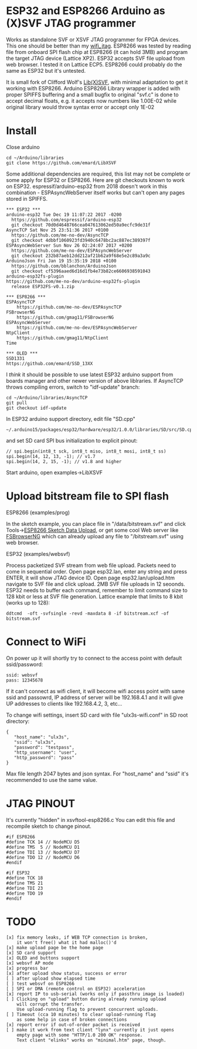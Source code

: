 # ESP32 and ESP8266 Arduino as (X)SVF JTAG programmer

Works as standalone SVF or XSVF JTAG programmer
for FPGA devices. This one should be better than my 
[wifi_jtag](https://github.com/emard/wifi_jtag). 
ESP8266 was tested by reading file from onboard SPI flash
chip at ESP8266 (it can hold 3MB) and program the target 
JTAG device (Lattice XP2).
ESP32 accepts SVF file upload from web browser.
I tested it on Lattice ECP5. ESP8266 could probably
do the same as ESP32 but it's untested.

It is small fork of Clifford Wolf's [Lib(X)SVF](http://www.clifford.at/libxsvf/),
with minimal adaptation to get it working with ESP8266.
Arduino ESP8266 Library wrapper is added with proper SPIFFS
buffering and a small bugfix to original "svf.c" is done
to accept decimal floats, e.g. it accepts now numbers
like 1.00E-02 while original library would throw syntax error or
accept only 1E-02

# Install

Close arduino

    cd ~/Arduino/libraries
    git clone https://github.com/emard/LibXSVF

Some additional dependencies are required, this list may not 
be complete or some apply for ESP32 or ESP8266. Here are
git checkouts known to work on ESP32. espressif/arduino-esp32
from 2018 doesn't work in this combination - ESPAsyncWebServer
itself works but can't open any pages stored in SPIFFS.

    *** ESP32 ***
    arduino-esp32 Tue Dec 19 11:07:22 2017 -0200
      https://github.com/espressif/arduino-esp32
      git checkout 70d0d4648766cea047613062ed50a9ecfc9de31f
    AsyncTCP Sat Nov 25 23:51:36 2017 +0100
      https://github.com/me-no-dev/AsyncTCP
      git checkout 4dbbf1060923fd3940c6478bc2ac887ec389397f
    ESPAsyncWebServer Sun Nov 26 02:24:07 2017 +0200
      https://github.com/me-no-dev/ESPAsyncWebServer
      git checkout 232b87aeb12dd212af21b62a9f68e5e2c89a3a9c
    ArduinoJson Fri Jan 19 15:35:19 2018 +0100
      https://github.com/bblanchon/ArduinoJson
      git checkout cf5396aaed6d16d1fb4e73b82ce6606938591043
    arduino-esp32fs-plugin 
    https://github.com/me-no-dev/arduino-esp32fs-plugin
      release ESP32FS-v0.1.zip

    *** ESP8266 ***
    ESPAsyncTCP
        https://github.com/me-no-dev/ESPAsyncTCP
    FSBrowserNG
        https://github.com/gmag11/FSBrowserNG
    ESPAsyncWebServer
        https://github.com/me-no-dev/ESPAsyncWebServer
    NtpClient
        https://github.com/gmag11/NtpClient
    Time

    *** OLED ***
    SSD1331
    https://github.com/emard/SSD_13XX

I *think* it should be possible to use latest ESP32 arduino support from
boards manager and other newer version of above liblraries. If AsyncTCP
throws compiling errors, switch to "idf-update" branch:

    cd ~/Arduino/libraries/AsyncTCP
    git pull
    git checkout idf-update

In ESP32 arduino support directory, edit file "SD.cpp"

    ~/.arduino15/packages/esp32/hardware/esp32/1.0.0/libraries/SD/src/SD.cpp

and set SD card SPI bus initialization to explicit pinout:

    // spi.begin(int8_t sck, int8_t miso, int8_t mosi, int8_t ss)
    spi.begin(14, 12, 13, -1); // v1.7
    spi.begin(14, 2, 15, -1); // v1.8 and higher

Start arduino, open examples->LibXSVF

# Upload bitstream file to SPI flash

ESP8266 (examples/prog)

In the sketch example, you can place file in 
"/data/bitstream.svf" and click 
Tools->[ESP8266 Sketch Data Upload](https://github.com/esp8266/arduino-esp8266fs-plugin),
or get some cool Web server like [FSBrowserNG](https://github.com/gmag11/FSBrowserNG) which can already
upload any file to "/bitstream.svf" using web browser.

ESP32 (examples/websvf)

Process packetized SVF stream from web file upload.
Packets need to come in sequential order.
Open page esp32.lan, enter any string and press
ENTER, it will show JTAG device ID.
Open page esp32.lan/upload.htm
navigate to SVF file and click upload. 2MB SVF file
uploads in 12 seoonds.
ESP32 needs to buffer each command, remember to
limit command size to 128 kbit or less at SVF file generation.
Lattice example that limits to 8 kbit (works up to 128):

    ddtcmd  -oft -svfsingle -revd -maxdata 8 -if bitstream.xcf -of bitstream.svf

# Connect to WiFi

On power up it will shortly try to connect to the access point
with default ssid/password:

    ssid: websvf
    pass: 12345678

If it can't connect as wifi client, it will become wifi access point
with same ssid and passowrd, IP address of server will be 192.168.4.1 
and it will give UP addresses to clients like 192.168.4.2, 3, etc...

To change wifi settings, insert SD card with
file "ulx3s-wifi.conf" in SD root directory:

    {
       "host_name": "ulx3s",
       "ssid": "ulx3s",
       "password": "testpass",
       "http_username": "user",
       "http_password": "pass"
    }

Max file length 2047 bytes and json syntax.
For "host_name" and "ssid" it's 
recommended to use the same value.

# JTAG PINOUT

It's currently "hidden" in xsvftool-esp8266.c
You can edit this file and recompile sketch 
to change pinout.

    #if ESP8266
    #define TCK 14 // NodeMCU D5
    #define TMS  5 // NodeMCU D1
    #define TDI 13 // NodeMCU D7
    #define TDO 12 // NodeMCU D6
    #endif

    #if ESP32
    #define TCK 18
    #define TMS 21
    #define TDI 23
    #define TDO 19
    #endif

# TODO

    [x] fix memory leaks, if WEB TCP connection is broken,
        it won't free() what it had malloc()'d
    [x] make upload page be the home page
    [x] SD card support
    [x] OLED and buttons support
    [x] websvf AP mode
    [x] progress bar
    [x] after upload show status, success or error
    [ ] after upload show elapsed time
    [ ] test websvf on ESP8266
    [ ] SPI or DMA (remote control on ESP32) acceleration
    [x] report IP to usb-serial (works only if passthru image is loaded)
    [ ] Clicking on "upload" button during already running upload
        will corrupt the transfer.
        Use upload-running flag to prevent concurrent uploads.
    [ ] Timeout (cca 10 minutes) to clear upload-running flag
        as some help in case of broken connections
    [x] report error if out-of-order packet is received
    [ ] make it work from text client "lynx" currently it just opens
        empty page with some "HTTP/1.0 200 OK" response.
        Text client "elinks" works on "minimal.htm" page, though.

